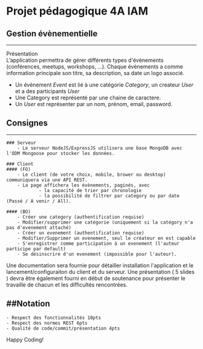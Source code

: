 # Projet pédagogique 4A IAM

## Gestion évènementielle
-------------------------

Présentation  
L’application permettra de gérer différents types d'évènements (conférences, meetups, workshops, ...). Chaque évènements a comme information principale son titre, sa description, sa date un logo associé.

- Un évènement *Event* est lié à une catégorie *Category*, un createur *User* et a des participants *User*
- Une Category est représenté par une chaine de caractere.
- Un *User* est représenter par un nom, prénom, email, password.

## Consignes
-------------
	### Serveur 
		- Le serveur NodeJS/ExpressJS utilisera une base MongoDB avec l'ODM Mongoose pour stocker les données.

	### Client 
	#### (FO)
		- Le client (de votre choix, mobile, brower ou desktop) communiquera via une API REST.
		- La page affichera les évènements, paginés, avec 
				- la capacité de trier par chronologie 
				- la possibilité de filtrer par category ou par date (Passé / A venir / All).

	#### (BO)
		- Créer une category (authentification requise)
		- Modifier/supprimer une catégorie (uniquement si la catégory n'a pas d'evenement attaché)
		- Créer un evenement (authentification requise)
		- Modifier/Supprimer un evenement, seul le créateur en est capable
		- S'enregistrer comme participation à un evenement (l'auteur participe par default)
		- Se désinscrire d'un evenement (impossible pour l'auteur).


Une documentation sera fournie pour détailler installation l'application et le lancement/configuraiton du client et du serveur.
Une présentation ( 5 slides ) devra être également fourni en début de soutenance pour présenter le travaille de chacun et les difficultés rencontrées.

##Notation
-----------
	- Respect des fonctionnalités 10pts
	- Respect des normes REST 6pts
	- Qualité de code/commit/présentation 4pts


Happy Coding!
